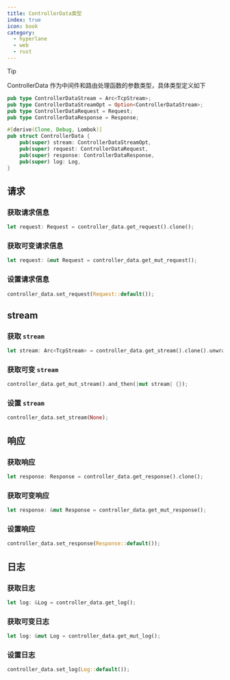 ```yaml
---
title: ControllerData类型
index: true
icon: book
category:
  - hyperlane
  - web
  - rust
---
```


> [!tip]
> ControllerData 作为中间件和路由处理函数的参数类型，具体类型定义如下

```rust
pub type ControllerDataStream = Arc<TcpStream>;
pub type ControllerDataStreamOpt = Option<ControllerDataStream>;
pub type ControllerDataRequest = Request;
pub type ControllerDataResponse = Response;

#[derive(Clone, Debug, Lombok)]
pub struct ControllerData {
    pub(super) stream: ControllerDataStreamOpt,
    pub(super) request: ControllerDataRequest,
    pub(super) response: ControllerDataResponse,
    pub(super) log: Log,
}
```

## 请求

### 获取请求信息

```rust
let request: Request = controller_data.get_request().clone();
```

### 获取可变请求信息

```rust
let request: &mut Request = controller_data.get_mut_request();
```

### 设置请求信息

```rust
controller_data.set_request(Request::default());
```

## stream

### 获取 `stream`

```rust
let stream: Arc<TcpStream> = controller_data.get_stream().clone().unwrap();
```

### 获取可变 `stream`

```rust
controller_data.get_mut_stream().and_then(|mut stream| {});
```

### 设置 `stream`

```rust
controller_data.set_stream(None);
```

## 响应

### 获取响应

```rust
let response: Response = controller_data.get_response().clone();
```

### 获取可变响应

```rust
let response: &mut Response = controller_data.get_mut_response();
```

### 设置响应

```rust
controller_data.set_response(Response::default());
```

## 日志

### 获取日志

```rust
let log: &Log = controller_data.get_log();
```

### 获取可变日志

```rust
let log: &mut Log = controller_data.get_mut_log();
```

### 设置日志

```rust
controller_data.set_log(Log::default());
```
